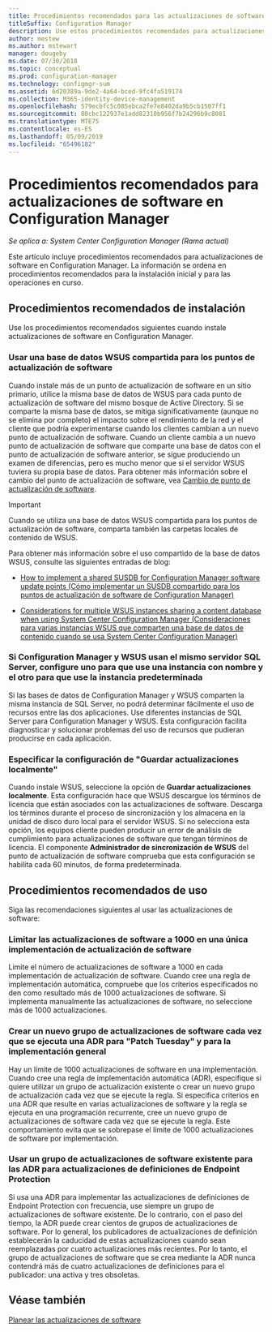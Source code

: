```yaml
---
title: Procedimientos recomendados para las actualizaciones de software
titleSuffix: Configuration Manager
description: Use estos procedimientos recomendados para actualizaciones de software en Configuration Manager.
author: mestew
ms.author: mstewart
manager: dougeby
ms.date: 07/30/2018
ms.topic: conceptual
ms.prod: configuration-manager
ms.technology: configmgr-sum
ms.assetid: 6d20389a-9de2-4a64-bced-9fc4fa519174
ms.collection: M365-identity-device-management
ms.openlocfilehash: 579ecbfc5c085ebca2fe7e8402da9b5cb1507ff1
ms.sourcegitcommit: 80cbc122937e1add82310b956f7b24296b9c8081
ms.translationtype: MTE75
ms.contentlocale: es-ES
ms.lasthandoff: 05/09/2019
ms.locfileid: "65496182"
---
```

# <a name="best-practices-for-software-updates-in-configuration-manager"></a>Procedimientos recomendados para actualizaciones de software en Configuration Manager

*Se aplica a: System Center Configuration Manager (Rama actual)*

Este artículo incluye procedimientos recomendados para actualizaciones de software en Configuration Manager. La información se ordena en procedimientos recomendados para la instalación inicial y para las operaciones en curso.  



## <a name="bkmk_install"></a> Procedimientos recomendados de instalación  

Use los procedimientos recomendados siguientes cuando instale actualizaciones de software en Configuration Manager.  


### <a name="bkmk_shared-susdb"></a> Usar una base de datos WSUS compartida para los puntos de actualización de software  

Cuando instale más de un punto de actualización de software en un sitio primario, utilice la misma base de datos de WSUS para cada punto de actualización de software del mismo bosque de Active Directory. Si se comparte la misma base de datos, se mitiga significativamente (aunque no se elimina por completo) el impacto sobre el rendimiento de la red y el cliente que podría experimentarse cuando los clientes cambian a un nuevo punto de actualización de software. Cuando un cliente cambia a un nuevo punto de actualización de software que comparte una base de datos con el punto de actualización de software anterior, se sigue produciendo un examen de diferencias, pero es mucho menor que si el servidor WSUS tuviera su propia base de datos. Para obtener más información sobre el cambio del punto de actualización de software, vea [Cambio de punto de actualización de software](/sccm/sum/plan-design/plan-for-software-updates#BKMK_SUPSwitching).  

> [!IMPORTANT]  
>  Cuando se utiliza una base de datos WSUS compartida para los puntos de actualización de software, comparta también las carpetas locales de contenido de WSUS.  

Para obtener más información sobre el uso compartido de la base de datos WSUS, consulte las siguientes entradas de blog:  

- [How to implement a shared SUSDB for Configuration Manager software update points (Cómo implementar un SUSDB compartido para los puntos de actualización de software de Configuration Manager)](https://techcommunity.microsoft.com/t5/Configuration-Manager-Archive/How-to-implement-a-shared-SUSDB-for-Configuration-Manager/ba-p/274103)  

- [Considerations for multiple WSUS instances sharing a content database when using System Center Configuration Manager (Consideraciones para varias instancias WSUS que comparten una base de datos de contenido cuando se usa System Center Configuration Manager)](https://blogs.technet.microsoft.com/wsus/2014/03/22/considerations-for-multiple-wsus-instances-sharing-a-content-database-when-using-system-center-configuration-manager-but-without-network-load-balancing-nlb/)  


### <a name="bkmk_sql-instance"></a> Si Configuration Manager y WSUS usan el mismo servidor SQL Server, configure uno para que use una instancia con nombre y el otro para que use la instancia predeterminada  

Si las bases de datos de Configuration Manager y WSUS comparten la misma instancia de SQL Server, no podrá determinar fácilmente el uso de recursos entre las dos aplicaciones. Use diferentes instancias de SQL Server para Configuration Manager y WSUS. Esta configuración facilita diagnosticar y solucionar problemas del uso de recursos que pudieran producirse en cada aplicación.  


### <a name="bkmk_store-local"></a> Especificar la configuración de "Guardar actualizaciones localmente"  

Cuando instale WSUS, seleccione la opción de **Guardar actualizaciones localmente**. Esta configuración hace que WSUS descargue los términos de licencia que están asociados con las actualizaciones de software. Descarga los términos durante el proceso de sincronización y los almacena en la unidad de disco duro local para el servidor WSUS. Si no selecciona esta opción, los equipos cliente pueden producir un error de análisis de cumplimiento para actualizaciones de software que tengan términos de licencia. El componente **Administrador de sincronización de WSUS** del punto de actualización de software comprueba que esta configuración se habilita cada 60 minutos, de forma predeterminada.  



## <a name="bkmk_operation"></a> Procedimientos recomendados de uso  

Siga las recomendaciones siguientes al usar las actualizaciones de software:  


### <a name="bkmk_object-limit"></a> Limitar las actualizaciones de software a 1000 en una única implementación de actualización de software  

Limite el número de actualizaciones de software a 1000 en cada implementación de actualización de software. Cuando cree una regla de implementación automática, compruebe que los criterios especificados no den como resultado más de 1000 actualizaciones de software. Si implementa manualmente las actualizaciones de software, no seleccione más de 1000 actualizaciones.  


### <a name="bkmk_new-group"></a> Crear un nuevo grupo de actualizaciones de software cada vez que se ejecuta una ADR para "Patch Tuesday" y para la implementación general  

Hay un límite de 1000 actualizaciones de software en una implementación. Cuando cree una regla de implementación automática (ADR), especifique si quiere utilizar un grupo de actualización existente o crear un nuevo grupo de actualización cada vez que se ejecute la regla. Si especifica criterios en una ADR que resulte en varias actualizaciones de software y la regla se ejecuta en una programación recurrente, cree un nuevo grupo de actualizaciones de software cada vez que se ejecute la regla. Este comportamiento evita que se sobrepase el límite de 1000 actualizaciones de software por implementación.  


### <a name="bkmk_same-group"></a> Usar un grupo de actualizaciones de software existente para las ADR para actualizaciones de definiciones de Endpoint Protection  

Si usa una ADR para implementar las actualizaciones de definiciones de Endpoint Protection con frecuencia, use siempre un grupo de actualizaciones de software existente. De lo contrario, con el paso del tiempo, la ADR puede crear cientos de grupos de actualizaciones de software. Por lo general, los publicadores de actualizaciones de definición establecerán la caducidad de estas actualizaciones cuando sean reemplazadas por cuatro actualizaciones más recientes. Por lo tanto, el grupo de actualizaciones de software que se crea mediante la ADR nunca contendrá más de cuatro actualizaciones de definiciones para el publicador: una activa y tres obsoletas.  



## <a name="see-also"></a>Véase también  
 [Planear las actualizaciones de software](/sccm/sum/plan-design/plan-for-software-updates)
